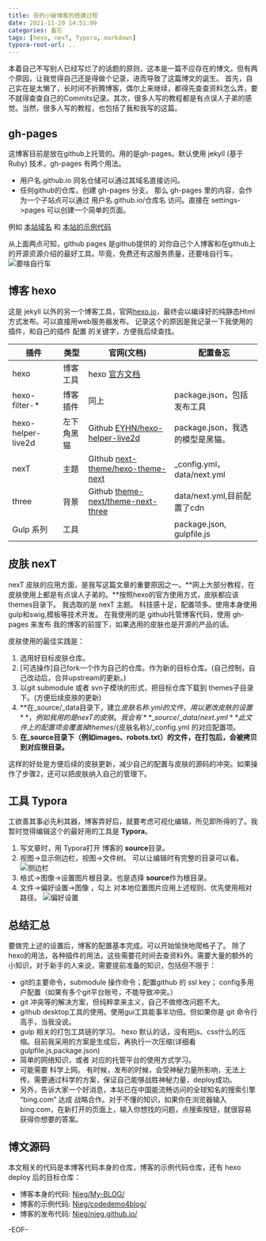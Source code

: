 ```yaml
---
title: 吾的小破博客的搭建过程
date: 2021-11-20 14:51:09
categories: 备忘
tags: [hexo, nexT, Typora, markdown]
typora-root-url: ..
---
```

本着自己不写别人已经写烂了的话题的原则，这本是一篇不应存在的博文。但有两个原因，让我觉得自己还是得做个记录，进而导致了这篇博文的诞生。
首先，自己实在是太懒了，长时间不折腾博客，偶尔上来继续，都得先查查资料怎么弄，要不就得查查自己的Commits记录。其次，很多人写的教程都是有点误人子弟的感觉。当然，很多人写的教程，也包括了我和我写的这篇。
<!-- more -->
## gh-pages
这博客目前是放在github上托管的。用的是gh-pages。默认使用 jekyll (基于 Ruby) 技术，gh-pages 有两个用法。
 * 用户名.github.io 同名仓储可以通过其域名直接访问。
 * 任何github的仓库，创建 gh-pages 分支。 那么 gh-pages 里的内容，会作为一个子站点可以通过 用户名.github.io/仓库名 访问。直接在 settings->pages 可以创建一个简单的页面。

例如 <a href="https://nieg.github.io/" target="_blank" rel="noopener">本站域名</a> 和 <a href="https://nieg.github.io/codedemo4blog/" target="_blank" rel="noopener">本站的示例代码</a>

从上面两点可知，github pages 是github提供的 对你自己个人博客和在github上的开源资源介绍的最好工具。毕竟，免费还有这服务质量，还要啥自行车。
![要啥自行车](/images/meme/fav/bikes.jpg)

## 博客 hexo
这是 jekyll 以外的另一个博客工具，官网[hexo.io](https://hexo.io/zh-cn/)，最终会以编译好的纯静态Html 方式发布。可以直接用web服务器发布。
记录这个的原因是我记录一下我使用的插件，和自己的插件 配置 的关键字，方便我后续查找。

| 插件               | 类型       | 官网(文档)                                                   | 配置备忘                         |
| ------------------ | ---------- | ------------------------------------------------------------ | -------------------------------- |
| hexo               | 博客工具   | hexo [官方文档](https://hexo.io/zh-cn/docs/)                 |                                  |
| hexo-filter-*      | 博客插件   | 同上                                                         | package.json，包括发布工具       |
| hexo-helper-live2d | 左下角黑猫 | Github <a href="https://github.com/EYHN/hexo-helper-live2d" target="_blank" rel="noopener">EYHN/hexo-helper-live2d</a> | package.json，我选的模型是黑猫。 |
| nexT               | 主题       | GIthub <a href="https://github.com/next-theme/hexo-theme-next" target="_blank" rel="noopener">next-theme/hexo-theme-next</a> | _config.yml，data/next.yml       |
| three              | 背景       | Github <a href="https://github.com/theme-next/theme-next-three" target="_blank" rel="noopener">theme-next/theme-next-three</a> | data/next.yml,目前配置了cdn      |
| Gulp 系列          | 工具       |                                                              | package.json, gulpfile.js        |

## 皮肤 nexT

nexT 皮肤的应用方面，是我写这篇文章的重要原因之一。**网上大部分教程，在皮肤使用上都是有点误人子弟的。**按照hexo的官方使用方式，皮肤都应该themes目录下。
我选取的是 nexT 主题。 科技感十足，配置项多。使用本身使用 gulp和swig,模板等技术开发。
在我使用的是 github托管博客代码，使用 gh-pages 来发布 我的博客的前提下，如果选用的皮肤也是开源的产品的话。

皮肤使用的最佳实践是：
1. 选用好目标皮肤仓库。
2. [可选操作]自己fork一个作为自己的仓库。作为新的目标仓库。(自己控制，自己改动后，合并upstream的更新。)
3. 以git submodule 或者 svn子模块的形式，把目标仓库下载到 themes子目录下。(方便后续皮肤的更新)
4. **在\_source/\_data目录下，建立${皮肤名称}.yml的文件，用以更改皮肤的设置**，例如我用的是nexT 的皮肤。我会有 **\_source/\_data/next.yml**此文件上的配置项会覆盖掉 themes/${皮肤名称}/\_config.yml 的对应配置项。
5. **在\_source目录下（例如images、robots.txt）的文件，在打包后，会被拷贝到对应根目录。**

这样的好处是方便后续的皮肤更新，减少自己的配置与皮肤的源码的冲突。如果操作了步骤2，还可以把皮肤纳入自己的管理下。


## 工具 Typora

工欲善其事必先利其器，博客弄好后，就要考虑可视化编辑，所见即所得的了。我暂时觉得编辑这个的最好用的工具是 **Typora**。
1. 写文章时，用 Typora打开 博客的 **source**目录。
2. 视图->显示侧边栏，视图->文件树。 可以让编辑时有完整的目录可以看。
![侧边栏](/images/posts/rise-of-the-blog-of-mine/Typora-setting-2.jpg)
3. 格式->图像->设置图片根目录。也是选择 **source**作为根目录。
4. 文件->偏好设置->图像 ，勾上 对本地位置图片应用上述规则、优先使用相对路径。 
 ![偏好设置](/images/posts/rise-of-the-blog-of-mine/Typora-setting-4.jpg)


## 总结汇总

要做完上述的设置后，博客的配置基本完成。可以开始愉快地爬格子了。
除了hexo的用法，各种插件的用法，这些需要花时间去查资料外。需要大量的额外的小知识，对于新手的人来说，需要提前准备的知识，包括但不限于：
* git的主要命令，submodule 操作命令；配置github 的 ssl key； config多用户配置（如果有多个git平台账号，不能导致冲突。）
* git 冲突等的解决方案，但纯粹拿来主义，自己不做修改问题不大。
* github desktop工具的使用。使用gui工具能事半功倍。但如果你是 git 命令行高手，当我没说。
* gulp 相关的打包工具链的学习。 hexo 默认的话，没有把js、css什么的压缩。目前我采用的方案是生成后，再执行一次压缩(详细看gulpfile.js,package.json)
* 简单的网络知识，或者 对应的托管平台的使用方式学习。
* 可能需要 科学上网。 有时候，发布的时候，会受神秘力量所影响，无法上传。需要通过科学的方案，保证自己能够战胜神秘力量，deploy成功。
* 另外，告诉大家一个好消息，本站已在中国能流畅访问的全球知名的搜索引擎 “bing.com” 达成 战略合作。对于不懂的知识，如果你在浏览器输入bing.com，在新打开的页面上，输入你想找的问题，点搜索按钮，就很容易获得你想要的答案。

## 博文源码
本文相关的代码是本博客代码本身的仓库，博客的示例代码仓库，还有 hexo deploy 后的目标仓库：
- 博客本身的代码: <a href="https://github.com/nieg/My-BLOG/" target="_blank" rel="noopener">Nieg/My-BLOG/</a>
- 博客的示例代码: <a href="https://github.com/nieg/codedemo4blog/" target="_blank" rel="noopener">Nieg/codedemo4blog/</a>
- 博客的发布代码: <a href="https://github.com/nieg/nieg.github.io/" target="_blank" rel="noopener">Nieg/nieg.github.io/</a>

-EOF-
